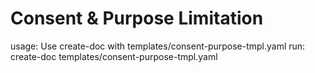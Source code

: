 # Consent & Purpose Limitation

usage: Use create-doc with templates/consent-purpose-tmpl.yaml
run: create-doc templates/consent-purpose-tmpl.yaml
